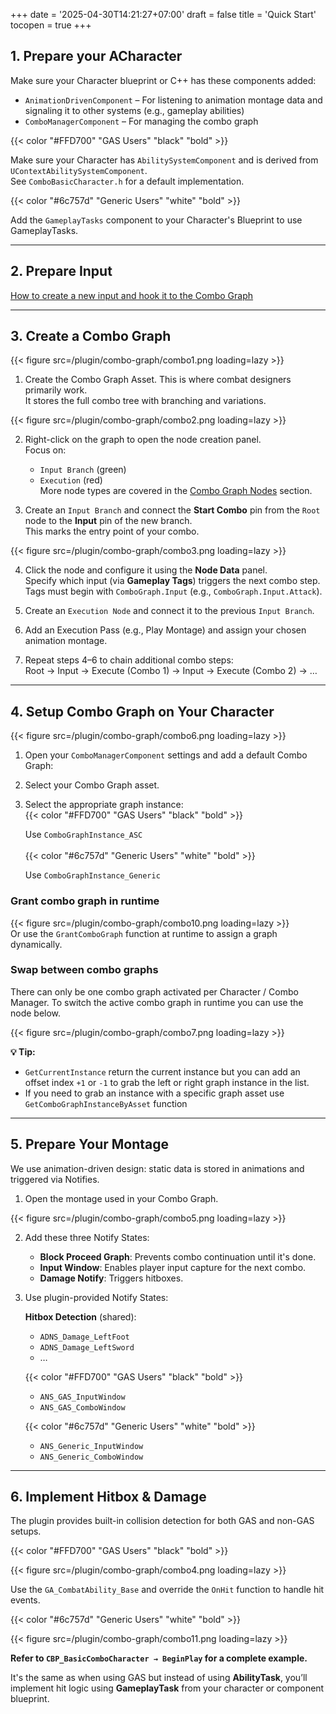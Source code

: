 +++
date = '2025-04-30T14:21:27+07:00'
draft = false
title = 'Quick Start' 
tocopen = true
+++ 

## 1. Prepare your ACharacter

Make sure your Character blueprint or C++ has these components added:

- `AnimationDrivenComponent` – For listening to animation montage data and signaling it to other systems (e.g., gameplay abilities)
- `ComboManagerComponent` – For managing the combo graph

{{< color "#FFD700" "GAS Users" "black" "bold" >}}

Make sure your Character has `AbilitySystemComponent` and is derived from `UContextAbilitySystemComponent`.  
See `ComboBasicCharacter.h` for a default implementation.

{{< color "#6c757d" "Generic Users" "white" "bold" >}}

Add the `GameplayTasks` component to your Character's Blueprint to use GameplayTasks.

---

## 2. Prepare Input

[How to create a new input and hook it to the Combo Graph](./documentation/#how-to-create-a-new-input)

---

## 3. Create a Combo Graph

{{< figure src=/plugin/combo-graph/combo1.png loading=lazy >}}  

1. Create the Combo Graph Asset. This is where combat designers primarily work.  
   It stores the full combo tree with branching and variations.

{{< figure src=/plugin/combo-graph/combo2.png loading=lazy >}}  

2. Right-click on the graph to open the node creation panel.  
   Focus on:
   - `Input Branch` (green)
   - `Execution` (red)  
   More node types are covered in the [Combo Graph Nodes](./documentation) section.

3. Create an `Input Branch` and connect the **Start Combo** pin from the `Root` node to the **Input** pin of the new branch.  
   This marks the entry point of your combo.

{{< figure src=/plugin/combo-graph/combo3.png loading=lazy >}}  

4. Click the node and configure it using the **Node Data** panel.  
   Specify which input (via **Gameplay Tags**) triggers the next combo step.  
   Tags must begin with `ComboGraph.Input` (e.g., `ComboGraph.Input.Attack`).

5. Create an `Execution Node` and connect it to the previous `Input Branch`.

6. Add an Execution Pass (e.g., Play Montage) and assign your chosen animation montage.

7. Repeat steps 4–6 to chain additional combo steps:  
   Root → Input → Execute (Combo 1) → Input → Execute (Combo 2) → …

---

## 4. Setup Combo Graph on Your Character

{{< figure src=/plugin/combo-graph/combo6.png loading=lazy >}}  

1. Open your `ComboManagerComponent` settings and add a default Combo Graph:
2. Select your Combo Graph asset.
3. Select the appropriate graph instance:  
   {{< color "#FFD700" "GAS Users" "black" "bold" >}} 

   Use `ComboGraphInstance_ASC`  
\
   {{< color "#6c757d" "Generic Users" "white" "bold" >}} 

   Use `ComboGraphInstance_Generic`

### Grant combo graph in runtime 
{{< figure src=/plugin/combo-graph/combo10.png loading=lazy >}}  
Or use the `GrantComboGraph` function at runtime to assign a graph dynamically.

### Swap between combo graphs
There can only be one combo graph activated per Character / Combo Manager. To switch the active combo graph in runtime you can use the node below.

{{< figure src=/plugin/combo-graph/combo7.png loading=lazy >}}  

**💡 Tip:** 
- `GetCurrentInstance` return the current instance but you can add an offset index `+1` or `-1` to grab the left or right graph instance in the list.
- If you need to grab an instance with a specific graph asset use `GetComboGraphInstanceByAsset` function

---

## 5. Prepare Your Montage

We use animation-driven design: static data is stored in animations and triggered via Notifies.

1. Open the montage used in your Combo Graph.

{{< figure src=/plugin/combo-graph/combo5.png loading=lazy >}}  

2. Add these three Notify States:

   - **Block Proceed Graph**: Prevents combo continuation until it's done.
   - **Input Window**: Enables player input capture for the next combo.
   - **Damage Notify**: Triggers hitboxes.

3. Use plugin-provided Notify States:

   **Hitbox Detection** (shared):
   - `ADNS_Damage_LeftFoot`
   - `ADNS_Damage_LeftSword`
   - …

   {{< color "#FFD700" "GAS Users" "black" "bold" >}}  
   - `ANS_GAS_InputWindow`  
   - `ANS_GAS_ComboWindow`

   {{< color "#6c757d" "Generic Users" "white" "bold" >}}  
   - `ANS_Generic_InputWindow`  
   - `ANS_Generic_ComboWindow`

---

## 6. Implement Hitbox & Damage

The plugin provides built-in collision detection for both GAS and non-GAS setups.

{{< color "#FFD700" "GAS Users" "black" "bold" >}}

{{< figure src=/plugin/combo-graph/combo4.png loading=lazy >}}  

Use the `GA_CombatAbility_Base` and override the `OnHit` function to handle hit events.

{{< color "#6c757d" "Generic Users" "white" "bold" >}} 

{{< figure src=/plugin/combo-graph/combo11.png loading=lazy >}}  

__Refer to `CBP_BasicComboCharacter → BeginPlay` for a complete example.__

It's the same as when using GAS but instead of using **AbilityTask**, you’ll implement hit logic using **GameplayTask** from your character or component blueprint.
